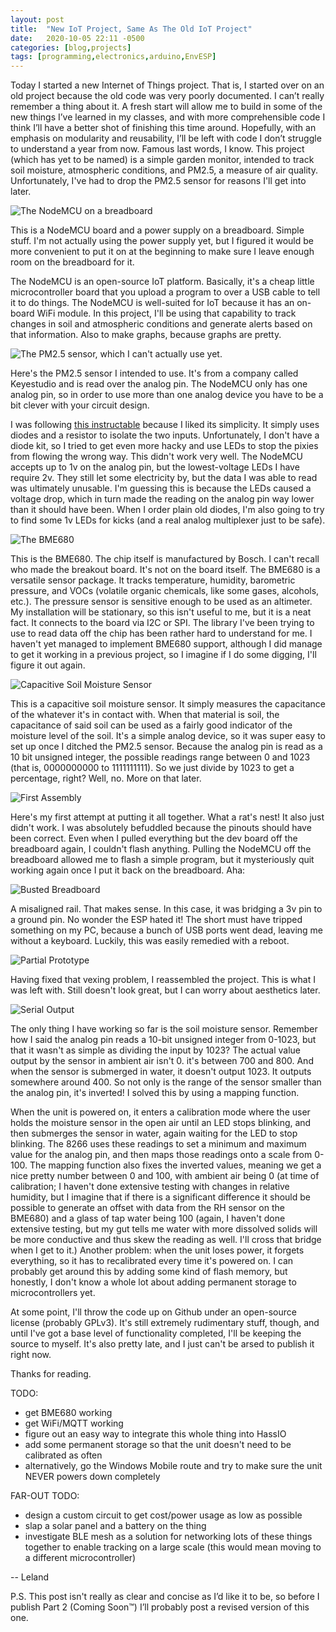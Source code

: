 ```yaml
---
layout: post
title:  "New IoT Project, Same As The Old IoT Project"
date:   2020-10-05 22:11 -0500
categories: [blog,projects]
tags: [programming,electronics,arduino,EnvESP]
---
```


Today I started a new Internet of Things project. That is, I started over on an old project because the old code was very poorly documented. I can’t really remember a thing about it. A fresh start will allow me to build in some of the new things I’ve learned in my classes, and with more comprehensible code I think I’ll have a better shot of finishing this time around. Hopefully, with an emphasis on modularity and reusability, I’ll be left with code I don’t struggle to understand a year from now. Famous last words, I know.
This project (which has yet to be named) is a simple garden monitor, intended to track soil moisture, atmospheric conditions, and PM2.5, a measure of air quality. Unfortunately, I've had to drop the PM2.5 sensor for reasons I'll get into later. 

![The NodeMCU on a breadboard](/assets/images/arduino_1.jpg)

This is a NodeMCU board and a power supply on a breadboard. Simple stuff. I'm not actually using the power supply yet, but I figured it would be more convenient to put it on at the beginning to make sure I leave enough room on the breadboard for it.

The NodeMCU is an open-source IoT platform. Basically, it's a cheap little microcontroller board that you upload a program to over a USB cable to tell it to do things. The NodeMCU is well-suited for IoT because it has an on-board WiFi module. In this project, I'll be using that capability to track changes in soil and atmospheric conditions and generate alerts based on that information. Also to make graphs, because graphs are pretty.

![The PM2.5 sensor, which I can't actually use yet.](/assets/images/arduino_2_pm2.5.jpg)

Here's the PM2.5 sensor I intended to use. It's from a company called Keyestudio and is read over the analog pin. The NodeMCU only has one analog pin, so in order to use more than one analog device you have to be a bit clever with your circuit design.

I was following [this instructable](https://www.instructables.com/Multiple-Analog-Inputs-on-Only-One-Analoge-Pin/) because I liked its simplicity. It simply uses diodes and a resistor to isolate the two inputs. Unfortunately, I don't have a diode kit, so I tried to get even more hacky and use LEDs to stop the pixies from flowing the wrong way. This didn't work very well. The NodeMCU accepts up to 1v on the analog pin, but the lowest-voltage LEDs I have require 2v. They still let some electricity by, but the data I was able to read was ultimately unusable. I'm guessing this is because the LEDs caused a voltage drop, which in turn made the reading on the analog pin way lower than it should have been. When I order plain old diodes, I'm also going to try to find some 1v LEDs for kicks (and a real analog 
multiplexer just to be safe).

![The BME680](/assets/images/arduino_3_bme680.jpg)

This is the BME680. The chip itself is manufactured by Bosch. I can't recall who made the breakout board. It's not on the board itself. The BME680 is a versatile sensor package. It tracks temperature, humidity, barometric pressure, and VOCs (volatile organic chemicals, like some gases, alcohols, etc.). The pressure sensor is sensitive enough to be used as an altimeter. My installation
will be stationary, so this isn't useful to me, but it is a neat fact. It connects to the board via I2C or SPI. The library I've been trying to use to read data off the chip has been rather hard to understand for me. I haven't yet managed to implement BME680 support, although I did manage to get it working in a previous project, so I imagine if I do some digging, I'll figure it out again.

![Capacitive Soil Moisture Sensor](/assets/images/arduino_4_csms.jpg)

This is a capacitive soil moisture sensor. It simply measures the capacitance of the whatever it's in contact with. When that material is soil, the capacitance of said soil can be used as a fairly good indicator of the moisture level of the soil. It's a simple analog device, so it was super easy to set up once I ditched the PM2.5 sensor. Because the analog pin is read as a 10 bit unsigned integer, the possible readings range between 0 and 1023 (that is, 0000000000 to 1111111111). So we just divide by 1023 to get a percentage, right? Well, no. More on that later.

![First Assembly](/assets/images/arduino_5_firstassembly.jpg)

Here's my first attempt at putting it all together. What a rat's nest! It also just didn't work. I was absolutely befuddled because the pinouts should have been correct. Even when I pulled everything but the dev board off the breadboard again, I couldn't flash anything. Pulling the NodeMCU off the breadboard allowed me to flash a simple program, but it mysteriously quit working again once I put it back on the breadboard. Aha:

![Busted Breadboard](/assets/images/arduino_6_breadboardproblem.jpg)

A misaligned rail. That makes sense. In this case, it was bridging a 3v pin to a ground pin. No wonder the ESP hated it! The short must have tripped something on my PC, because a bunch of USB ports went dead, leaving me without a keyboard. Luckily, this was easily remedied with a reboot.

![Partial Prototype](/assets/images/arduino_7_partialproto.jpg)

Having fixed that vexing problem, I reassembled the project. This is what I was left with. Still doesn't look great, but I can worry about aesthetics later.

![Serial Output](/assets/images/arduino_8_serialoutput.png)

The only thing I have working so far is the soil moisture sensor. Remember how I said the analog pin reads a 10-bit unsigned integer from 0-1023, but that it wasn't as simple as dividing the input by 1023? The actual value output by the sensor in ambient air isn't 0. it's between 700 and 800. And when the sensor is submerged in water, it doesn't output 1023. It outputs somewhere around 400. So not only is the range of the sensor smaller than the analog pin, it's inverted! I solved this by using a mapping function. 

When the unit is powered on, it enters a calibration mode where the user holds the moisture sensor in the open air until an LED stops blinking, and then submerges the sensor in water, again waiting for the LED to stop blinking. The 8266 uses these readings to set a minimum and maximum value for the analog pin, and then maps those readings onto a scale from 0-100. The mapping function also fixes the inverted values, meaning we get a nice pretty number between 0 and 100, with ambient air being 0 (at time of calibration; I haven't done extensive testing with changes in relative humidity, but I imagine that if there is a significant difference it should be possible to generate an offset with data from the RH sensor on the BME680) and a glass of tap water being 100 (again, I haven't done extensive testing, but my gut tells me water with more dissolved solids will be more conductive and thus skew the reading as well. I'll cross that bridge when I get to it.) Another problem: when the unit loses power, it forgets everything, so it has to recalibrated every time it's powered on. I can probably get around this by adding some kind of flash memory, but honestly, I don't know a whole lot about adding permanent storage to microcontrollers yet.

At some point, I'll throw the code up on Github under an open-source license (probably GPLv3). It's still extremely rudimentary stuff, though, and until I've got a base level of functionality completed, I'll be keeping the source to myself. It's also pretty late, and I just can't be arsed to publish it right now.

Thanks for reading.

TODO:
* get BME680 working
* get WiFi/MQTT working
* figure out an easy way to integrate this whole thing into HassIO
* add some permanent storage so that the unit doesn't need to be calibrated as often
* alternatively, go the Windows Mobile route and try to make sure the unit NEVER powers down completely

FAR-OUT TODO:
* design a custom circuit to get cost/power usage as low as possible
* slap a solar panel and a battery on the thing
* investigate BLE mesh as a solution for networking lots of these things together to enable tracking on a large scale (this would mean moving to a different microcontroller)

-- Leland

P.S. This post isn't really as clear and concise as I’d like it to be, so before I publish Part 2 (Coming Soon™) I’ll probably post a revised version of this one. 
